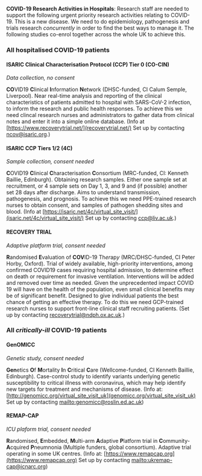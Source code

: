 
**COVID-19 Research Activities in Hospitals**: Research staff are needed to support the following urgent priority research activities relating to COVID-19. This is a new disease. We need to do epidemiology, pathogenesis and trials research *concurrently* in order to find the best ways to manage it. The following studies co-enrol together across the whole UK to achieve this.


<div class="row"  markdown="1">
<div class="box">
<div class="col-sm-12">

### All hospitalised COVID-19 patients

#### ISARIC Clinical Characterisation Protocol (CCP) Tier 0 (CO-CIN)
*Data collection, no consent*

**CO**VID19 **C**linical **I**nformation **N**etwork (DHSC-funded, CI Calum Semple, Liverpool). Near real-time analysis and reporting of the clinical characteristics of patients admitted to hospital with SARS-CoV-2 infection, to inform the research and public health responses. To achieve this we need clincal research nurses and administrators to gather data from clinical notes and enter it into a simple online database. (Info at [https://www.recoverytrial.net/](recoverytrial.net/) Set up by contacting ncov@isaric.org.)

#### ISARIC CCP Tiers 1/2 (4C)
*Sample collection, consent needed*

**C**OVID19 **C**linical **C**haracterisation **C**onsortium (MRC-funded, CI: Kenneth Baillie, Edinburgh). Obtaining research samples. Either one sample set at recruitment, or 4 sample sets on Day 1, 3, and 9 and (if possible) another set 28 days after discharge. Aims to understand transmission, pathogenesis, and prognosis. To achieve this we need PPE-trained research nurses to obtain consent, and samples of pathogen shedding sites and blood. (Info at [https://isaric.net/4c/virtual_site_visit/](isaric.net/4c/virtual_site_visit/) Set up by contacting ccp@liv.ac.uk.)

#### RECOVERY TRIAL
*Adaptive platform trial, consent needed*

**R**andomised **E**valuation of **COV**ID-19 Th*er*ap*y* (MRC/DHSC-funded, CI Peter Horby, Oxford). Trial of widely available, high-priority interventions, among confirmed COVID19 cases requiring hospital admission, to determine effect on death or requirement for invasive ventilation. Interventions will be added and removed over time as needed. Given the unprecedented impact COVID 19 will have on the health of the population, even small clinical benefits may be of significant benefit. Designed to give individual patients the best chance of getting an effective therapy. To do this we need GCP-trained research nurses to support front-line clinical staff recruiting patients. (Set up by contacting recoverytrial@ndph.ox.ac.uk.)
<!--
 or emerge@nhslothian.scot.nsh.uk)
	recoverytrial@ndph.ox.ac.uk-->
<!--
	## PRIEST
-->

</div>
</div>
</div>

<div class="row"  markdown="1">
<div class="box">
<div class="col-sm-12">


### All *critically-ill* COVID-19 patients

#### GenOMICC
*Genetic study, consent needed*

**Gen**etics **O**f **M**ortality **I**n **C**ritical **C**are (Wellcome-funded, CI Kenneth Baillie, Edinburgh). Case-control study to identify variants underlying genetic susceptibility to critical illness with coronavirus, which may help identify new targets for treatment and mechanisms of disease. (Info at: [http://genomicc.org/virtual_site_visit_uk](genomicc.org/virtual_site_visit_uk) Set up by contacting [mailto:genomicc@roslin.ed.ac.uk](genomicc@roslin.ed.ac.uk))

#### REMAP-CAP
*ICU plaform trial, consent needed*

**R**andomised, **E**mbedded, **M**ulti-arm **A**daptive **P**latform trial in **C**ommunity-**A**cquired **P**neumnonia (Multiple funders, global consortium). Adaptive trial operating in some UK centres. (Info at: [https://www.remapcap.org](https://www.remapcap.org) Set up by contacting [mailto:ukremap-cap@icnarc.org](ukremap-cap@icnarc.org))

</div>
</div>
</div>


<!--
GCP link:
https://www.rcem.ac.uk/RCEM/Quality_Policy/Professional_Affairs/Research/RCEM/Quality-Policy/Professional_Affairs/Research.aspx?hkey=e822bd01-59ba-4003-9bdb-f9cc3e5a0474

matthew gould nhs digital
share db dundee
consent & pre-enrolment to GenOMICC


\pagebreak

These research activities require a substantial input from trained research nurses - particularly research nurses with PPE training, and experience in recruiting to clinical trials in emergency medicine

Research nurses should also be screening, consenting, randomising (after clinician confirms eligibility and documents which of the arms are suitable per patient, prescribes randomised drug), dispensing of drug to patient, data collection, data entry, follow up (each day to ensure drugs taken), Check AE/SAEs. Training and education of clinical staff, ensuring GCP completed by all clinicians involved, supporting, encourage, motivating.

-->




